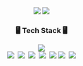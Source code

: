 <div align="center">
  <img src="https://github-readme-stats.vercel.app/api?username=ddanghyni&show_icons=true&theme=radical" />
  <img src="https://github-readme-stats.vercel.app/api/top-langs/?username=ddanghyni&layout=compact" />
</div>


<!--내용 부분-->
<h3 align="center">🖥️ Tech Stack 🖥️</h3>
<div align="center">
  <img src="https://img.shields.io/badge/R-276DC3.svg?style=for-the-badge&logo=R&logoColor=white" />
</div>

<div align="center">
  <img src="https://img.shields.io/badge/python-3670A0?style=for-the-badge&logo=python&logoColor=ffdd54" />&nbsp
  <img src="https://img.shields.io/badge/pandas-150458.svg?style=for-the-badge&logo=pandas&logoColor=white" />&nbsp
  <img src="https://img.shields.io/badge/numpy-4d77cf.svg?style=for-the-badge&logo=numpy&logoColor=white" />&nbsp
  <img src="https://img.shields.io/badge/Matplotlib-11557c.svg?style=for-the-badge&logo=Matplotlib&logoColor=white" />&nbsp
  <img src="https://img.shields.io/badge/scikit--learn-F7931E.svg?style=for-the-badge&logo=scikit-learn&logoColor=white" />
  <img src="https://img.shields.io/badge/polars-ff2e63?style=for-the-badge&logo=polars&logoColor=white" />&nbsp
  <img src="https://img.shields.io/badge/seaborn-1f77b4?style=for-the-badge&logo=seaborn&logoColor=white" />

</div>


